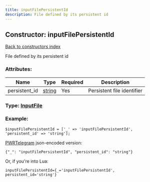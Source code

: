```yaml
---
title: inputFilePersistentId
description: File defined by its persistent id
---
```

## Constructor: inputFilePersistentId  
[Back to constructors index](index.md)



File defined by its persistent id

### Attributes:

| Name     |    Type       | Required | Description |
|----------|---------------|----------|-------------|
|persistent\_id|[string](../types/string.md) | Yes|Persistent file identifier|



### Type: [InputFile](../types/InputFile.md)


### Example:

```
$inputFilePersistentId = ['_' => 'inputFilePersistentId', 'persistent_id' => 'string'];
```  

[PWRTelegram](https://pwrtelegram.xyz) json-encoded version:

```
{"_": "inputFilePersistentId", "persistent_id": "string"}
```


Or, if you're into Lua:  


```
inputFilePersistentId={_='inputFilePersistentId', persistent_id='string'}

```


